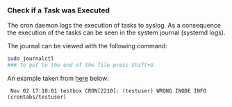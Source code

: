 ### Check if a Task was Executed
The cron daemon logs the execution of tasks to syslog. As a consequence the execution of the tasks can be seen in the system journal (systemd logs).

The journal can be viewed with the following command:

~~~~~ bash
sudo journalctl
### To get to the end of the file press Shift+G
~~~~~

An example taken from [here](https://bencane.com/2011/11/02/did-my-cronjob-run/) below:

~~~~~
 Nov 02 17:10:01 testbox CRON[2210]: (testuser) WRONG INODE INFO (crontabs/testuser)
~~~~~